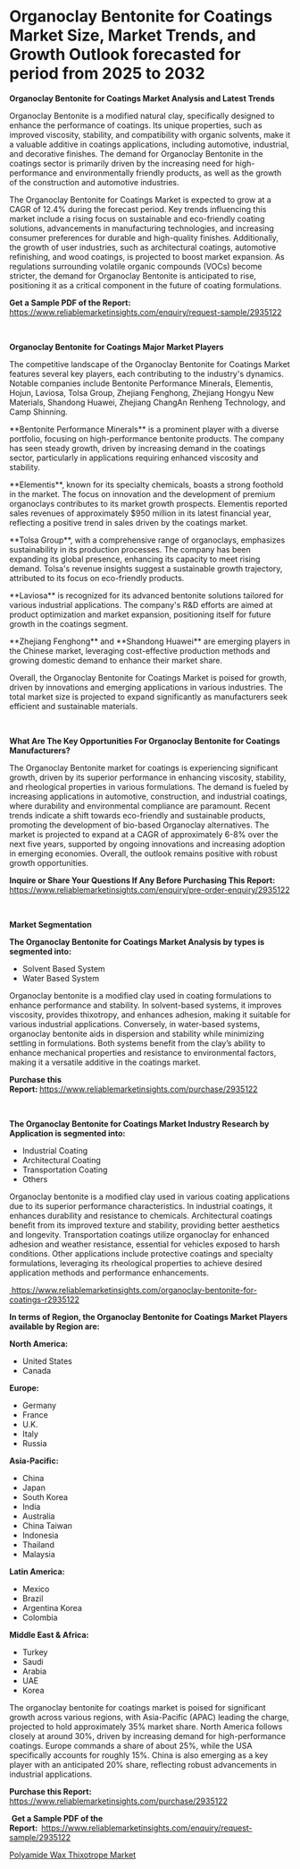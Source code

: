 <p><h1>Organoclay Bentonite for Coatings Market Size, Market Trends, and Growth Outlook forecasted for period from 2025 to 2032</h1></p><p><strong>Organoclay Bentonite for Coatings Market Analysis and Latest Trends</strong></p>
<p><p>Organoclay Bentonite is a modified natural clay, specifically designed to enhance the performance of coatings. Its unique properties, such as improved viscosity, stability, and compatibility with organic solvents, make it a valuable additive in coatings applications, including automotive, industrial, and decorative finishes. The demand for Organoclay Bentonite in the coatings sector is primarily driven by the increasing need for high-performance and environmentally friendly products, as well as the growth of the construction and automotive industries.</p><p>The Organoclay Bentonite for Coatings Market is expected to grow at a CAGR of 12.4% during the forecast period. Key trends influencing this market include a rising focus on sustainable and eco-friendly coating solutions, advancements in manufacturing technologies, and increasing consumer preferences for durable and high-quality finishes. Additionally, the growth of user industries, such as architectural coatings, automotive refinishing, and wood coatings, is projected to boost market expansion. As regulations surrounding volatile organic compounds (VOCs) become stricter, the demand for Organoclay Bentonite is anticipated to rise, positioning it as a critical component in the future of coating formulations.</p></p>
<p><strong>Get a Sample PDF of the Report:&nbsp;</strong> <a href="https://www.reliablemarketinsights.com/enquiry/request-sample/2935122?utm_campaign=3017&utm_medium=2&utm_source=Github&utm_content=ia&utm_term=14032025&utm_id=organoclay-bentonite-for-coatings">https://www.reliablemarketinsights.com/enquiry/request-sample/2935122</a></p>
<p>&nbsp;</p>
<p><strong>Organoclay Bentonite for Coatings Major Market Players</strong></p>
<p><p>The competitive landscape of the Organoclay Bentonite for Coatings Market features several key players, each contributing to the industry's dynamics. Notable companies include Bentonite Performance Minerals, Elementis, Hojun, Laviosa, Tolsa Group, Zhejiang Fenghong, Zhejiang Hongyu New Materials, Shandong Huawei, Zhejiang ChangAn Renheng Technology, and Camp Shinning.</p><p>**Bentonite Performance Minerals** is a prominent player with a diverse portfolio, focusing on high-performance bentonite products. The company has seen steady growth, driven by increasing demand in the coatings sector, particularly in applications requiring enhanced viscosity and stability. </p><p>**Elementis**, known for its specialty chemicals, boasts a strong foothold in the market. The focus on innovation and the development of premium organoclays contributes to its market growth prospects. Elementis reported sales revenues of approximately $950 million in its latest financial year, reflecting a positive trend in sales driven by the coatings market.</p><p>**Tolsa Group**, with a comprehensive range of organoclays, emphasizes sustainability in its production processes. The company has been expanding its global presence, enhancing its capacity to meet rising demand. Tolsa's revenue insights suggest a sustainable growth trajectory, attributed to its focus on eco-friendly products.</p><p>**Laviosa** is recognized for its advanced bentonite solutions tailored for various industrial applications. The company's R&D efforts are aimed at product optimization and market expansion, positioning itself for future growth in the coatings segment.</p><p>**Zhejiang Fenghong** and **Shandong Huawei** are emerging players in the Chinese market, leveraging cost-effective production methods and growing domestic demand to enhance their market share.</p><p>Overall, the Organoclay Bentonite for Coatings Market is poised for growth, driven by innovations and emerging applications in various industries. The total market size is projected to expand significantly as manufacturers seek efficient and sustainable materials.</p></p>
<p>&nbsp;</p>
<p><strong>What Are The Key Opportunities For Organoclay Bentonite for Coatings Manufacturers?</strong></p>
<p><p>The Organoclay Bentonite market for coatings is experiencing significant growth, driven by its superior performance in enhancing viscosity, stability, and rheological properties in various formulations. The demand is fueled by increasing applications in automotive, construction, and industrial coatings, where durability and environmental compliance are paramount. Recent trends indicate a shift towards eco-friendly and sustainable products, promoting the development of bio-based Organoclay alternatives. The market is projected to expand at a CAGR of approximately 6-8% over the next five years, supported by ongoing innovations and increasing adoption in emerging economies. Overall, the outlook remains positive with robust growth opportunities.</p></p>
<p><strong>Inquire or Share Your Questions If Any Before Purchasing This Report:</strong> <a href="https://www.reliablemarketinsights.com/enquiry/pre-order-enquiry/2935122?utm_campaign=3017&utm_medium=2&utm_source=Github&utm_content=ia&utm_term=14032025&utm_id=organoclay-bentonite-for-coatings">https://www.reliablemarketinsights.com/enquiry/pre-order-enquiry/2935122</a></p>
<p>&nbsp;</p>
<p><strong>Market Segmentation</strong></p>
<p><strong>The Organoclay Bentonite for Coatings Market Analysis by types is segmented into:</strong></p>
<p><ul><li>Solvent Based System</li><li>Water Based System</li></ul></p>
<p><p>Organoclay bentonite is a modified clay used in coating formulations to enhance performance and stability. In solvent-based systems, it improves viscosity, provides thixotropy, and enhances adhesion, making it suitable for various industrial applications. Conversely, in water-based systems, organoclay bentonite aids in dispersion and stability while minimizing settling in formulations. Both systems benefit from the clay’s ability to enhance mechanical properties and resistance to environmental factors, making it a versatile additive in the coatings market.</p></p>
<p><strong>Purchase this Report:&nbsp;</strong><a href="https://www.reliablemarketinsights.com/purchase/2935122?utm_campaign=3017&utm_medium=2&utm_source=Github&utm_content=ia&utm_term=14032025&utm_id=organoclay-bentonite-for-coatings">https://www.reliablemarketinsights.com/purchase/2935122</a></p>
<p>&nbsp;</p>
<p><strong>The Organoclay Bentonite for Coatings Market Industry Research by Application is segmented into:</strong></p>
<p><ul><li>Industrial Coating</li><li>Architectural Coating</li><li>Transportation Coating</li><li>Others</li></ul></p>
<p><p>Organoclay bentonite is a modified clay used in various coating applications due to its superior performance characteristics. In industrial coatings, it enhances durability and resistance to chemicals. Architectural coatings benefit from its improved texture and stability, providing better aesthetics and longevity. Transportation coatings utilize organoclay for enhanced adhesion and weather resistance, essential for vehicles exposed to harsh conditions. Other applications include protective coatings and specialty formulations, leveraging its rheological properties to achieve desired application methods and performance enhancements.</p></p>
<p><a href="https://www.reliablemarketinsights.com/organoclay-bentonite-for-coatings-r2935122?utm_campaign=3017&utm_medium=2&utm_source=Github&utm_content=ia&utm_term=14032025&utm_id=organoclay-bentonite-for-coatings">&nbsp;https://www.reliablemarketinsights.com/organoclay-bentonite-for-coatings-r2935122</a></p>
<p><strong>In terms of Region, the Organoclay Bentonite for Coatings Market Players available by Region are:</strong></p>
<p>
    <p> <strong> North America: </strong>
        <ul>
            <li>United States</li>
            <li>Canada</li>
        </ul>
        </p> 
    <p> <strong> Europe: </strong>
        <ul>
            <li>Germany</li>
            <li>France</li>
            <li>U.K.</li>
            <li>Italy</li>
            <li>Russia</li>
        </ul>
        </p> 
    <p> <strong> Asia-Pacific: </strong>
        <ul>
            <li>China</li>
            <li>Japan</li>
            <li>South Korea</li>
            <li>India</li>
            <li>Australia</li>
            <li>China Taiwan</li>
            <li>Indonesia</li>
            <li>Thailand</li>
            <li>Malaysia</li>
        </ul>
        </p> 
    <p> <strong> Latin America: </strong>
        <ul>
            <li>Mexico</li>
            <li>Brazil</li>
            <li>Argentina Korea</li>
            <li>Colombia</li>
        </ul>
        </p> 
    <p> <strong> Middle East & Africa: </strong>
        <ul>
            <li>Turkey</li>
            <li>Saudi</li>
            <li>Arabia</li>
            <li>UAE</li>
            <li>Korea</li>
        </ul>
    </p>
    </p>
<p><p>The organoclay bentonite for coatings market is poised for significant growth across various regions, with Asia-Pacific (APAC) leading the charge, projected to hold approximately 35% market share. North America follows closely at around 30%, driven by increasing demand for high-performance coatings. Europe commands a share of about 25%, while the USA specifically accounts for roughly 15%. China is also emerging as a key player with an anticipated 20% share, reflecting robust advancements in industrial applications.</p></p>
<p><strong>Purchase this Report: </strong><a href="https://www.reliablemarketinsights.com/purchase/2935122?utm_campaign=3017&utm_medium=2&utm_source=Github&utm_content=ia&utm_term=14032025&utm_id=organoclay-bentonite-for-coatings">https://www.reliablemarketinsights.com/purchase/2935122</a></p>
<p>&nbsp;<strong>Get a Sample PDF of the Report:&nbsp;&nbsp;</strong><a href="https://www.reliablemarketinsights.com/enquiry/request-sample/2935122?utm_campaign=3017&utm_medium=2&utm_source=Github&utm_content=ia&utm_term=14032025&utm_id=organoclay-bentonite-for-coatings">https://www.reliablemarketinsights.com/enquiry/request-sample/2935122</a></p>
<p><strong></strong></p>
<p><p><a href="https://github.com/boysabotzoc/Market-Research-Report-List-1/blob/main/polyamide-wax-thixotrope-market.md?utm_campaign=3017&utm_medium=2&utm_source=Github&utm_content=ia&utm_term=14032025&utm_id=organoclay-bentonite-for-coatings">Polyamide Wax Thixotrope Market</a></p></p>